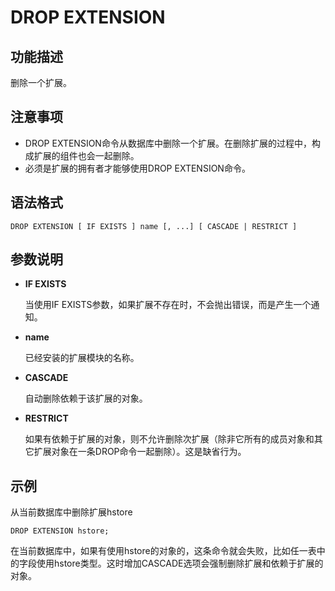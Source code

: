 # DROP EXTENSION<a name="ZH-CN_TOPIC_0000001127565047"></a>

## 功能描述<a name="section173831846163116"></a>

删除一个扩展。

## 注意事项<a name="section786041713618"></a>

-   DROP EXTENSION命令从数据库中删除一个扩展。在删除扩展的过程中，构成扩展的组件也会一起删除。
-   必须是扩展的拥有者才能够使用DROP EXTENSION命令。

## 语法格式<a name="section1374719912321"></a>

```
DROP EXTENSION [ IF EXISTS ] name [, ...] [ CASCADE | RESTRICT ]
```

## 参数说明<a name="section62781959163314"></a>

-   **IF EXISTS**

    当使用IF EXISTS参数，如果扩展不存在时，不会抛出错误，而是产生一个通知。

-   **name**

    已经安装的扩展模块的名称。

-   **CASCADE**

    自动删除依赖于该扩展的对象。

-   **RESTRICT**

    如果有依赖于扩展的对象，则不允许删除次扩展（除非它所有的成员对象和其它扩展对象在一条DROP命令一起删除）。这是缺省行为。


## 示例<a name="section14411351193419"></a>

从当前数据库中删除扩展hstore

```
DROP EXTENSION hstore;
```

在当前数据库中，如果有使用hstore的对象的，这条命令就会失败，比如任一表中的字段使用hstore类型。这时增加CASCADE选项会强制删除扩展和依赖于扩展的对象。


